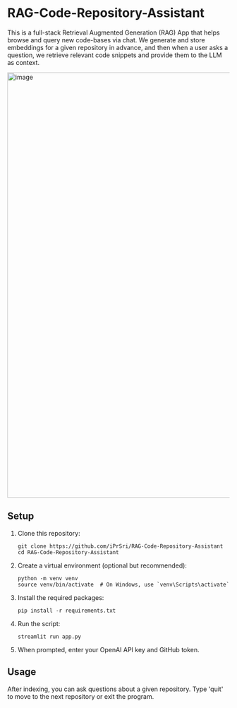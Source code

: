 # RAG-Code-Repository-Assistant

This is a full-stack Retrieval Augmented Generation (RAG) App that helps browse and query new code-bases via chat. We generate and store embeddings for a given repository in advance, and then when a user asks a question, we retrieve relevant code snippets and provide them to the LLM as context.

<img width="964" alt="image" src="https://github.com/user-attachments/assets/f79bea0d-a799-413b-b78f-88f66b385752">




## Setup

1. Clone this repository:
   ```
   git clone https://github.com/iPrSri/RAG-Code-Repository-Assistant
   cd RAG-Code-Repository-Assistant
   ```

2. Create a virtual environment (optional but recommended):
   ```
   python -m venv venv
   source venv/bin/activate  # On Windows, use `venv\Scripts\activate`
   ```

3. Install the required packages:
   ```
   pip install -r requirements.txt
   ```

4. Run the script:
   ```
   streamlit run app.py
   ```

5. When prompted, enter your OpenAI API key and GitHub token.

## Usage

After indexing, you can ask questions about a given repository. Type 'quit' to move to the next repository or exit the program.
